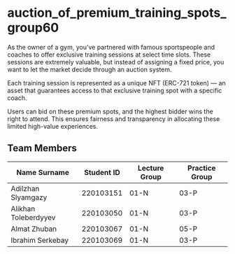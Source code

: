 # auction_of_premium_training_spots_group60

As the owner of a gym, you’ve partnered with famous sportspeople and coaches to offer exclusive training sessions at select time slots. These sessions are extremely valuable, but instead of assigning a fixed price, you want to let the market decide through an auction system.

Each training session is represented as a unique NFT (ERC-721 token) — an asset that guarantees access to that exclusive training spot with a specific coach.

Users can bid on these premium spots, and the highest bidder wins the right to attend. This ensures fairness and transparency in allocating these limited high-value experiences.

## Team Members

| Name Surname          | Student ID  | Lecture Group | Practice Group |
|-----------------------|-------------|---------------|----------------|
| Adilzhan Slyamgazy    | 220103151   | 01-N          | 03-P           | 
| Alikhan Toleberdyyev  | 220103050   | 01-N          | 03-P           | 
| Almat Zhuban          | 220103067   | 01-N          | 05-P           |
| Ibrahim Serkebay      | 220103069   | 01-N          | 03-P           |
